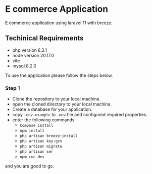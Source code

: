 # E commerce Application

E commerce application using laravel 11 with breeze.

## Techinical Requirements
- php version 8.3.1
- node version 20.17.0
- vite
- mysql 8.2.0

To use the application please follow the steps below.

### Step 1
- Clone the repository to your local machine.
- open the cloned directory to your local machine.
- Create a database for your application.
- copy `.env.example` to `.env` file and configured required properties.
- enter the following commands
    - `Compose install`
    - `npm install`
    - `php artisan breeze:install`
    - `php artisan key:gen`
    - `php artisan migrate`
    - `php artisan ser`
    - `npm run dev`

and you are good to go.
